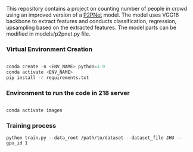 This repository contains a project on counting number of people in crowd using an improved version of a [P2PNet](https://github.com/TencentYoutuResearch/CrowdCounting-P2PNet) model. The model uses VGG16 backbone to extract features and conducts classification, regression, upsampling based on the extracted features. The model parts can be modified in models/p2pnet.py file.

### Virtual Environment Creation

```python

conda create -n <ENV_NAME> python=3.9
conda activate <ENV_NAME>
pip install -r requirements.txt

```

### Environment to run the code in 218 server

```python

conda activate imagen

```

### Training process

```
python train.py --data_root /path/to/dataset --dataset_file JHU --gpu_id 1
```
